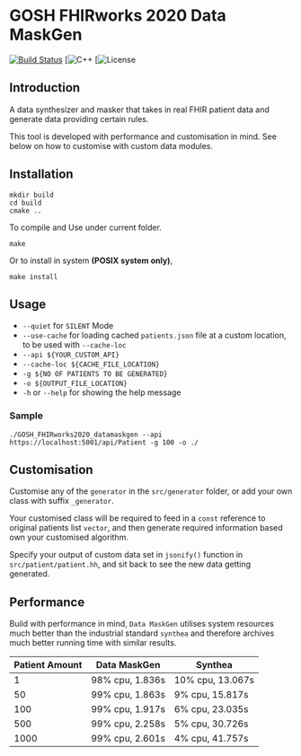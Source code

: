 # GOSH FHIRworks 2020 Data MaskGen 

[![Build Status](https://travis-ci.com/magetron/GOSH-FHIRworks2020-datamaskgen.svg?token=1egyyzxUBmAzQpnmo8g4&branch=master)](https://travis-ci.com/magetron/GOSH-FHIRworks2020-datamaskgen)
[![C++](https://img.shields.io/badge/C%2B%2B-1z-red)
[![License](https://img.shields.io/badge/license-Apache--2.0-blue)

## Introduction

A data synthesizer and masker that takes in real FHIR patient data and generate data providing certain rules.

This tool is developed with performance and customisation in mind. See below on how to customise with custom data modules.

## Installation

```shell script
mkdir build
cd build
cmake ..
```

To compile and Use under current folder.

```shell script
make
```

Or to install in system **(POSIX system only)**,

```shell script
make install
```

## Usage

* `--quiet` for `SILENT` Mode
* `--use-cache` for loading cached `patients.json` file at a custom location, to be used with `--cache-loc`
* `--api ${YOUR_CUSTOM_API}`
* `--cache-loc ${CACHE_FILE_LOCATION}`
* `-g ${NO OF PATIENTS TO BE GENERATED}`
* `-o ${OUTPUT_FILE_LOCATION}`
* `-h` or `--help` for showing the help message

### Sample

```shell script
./GOSH_FHIRworks2020_datamaskgen --api https://localhost:5001/api/Patient -g 100 -o ./
```

## Customisation

Customise any of the `generator` in the `src/generator` folder, or add your own  class with suffix `_generator`.

Your customised class will be required to feed in a `const` reference to original patients list `vector`, and then generate required information based own your customised algorithm.

Specify your output of custom data set in `jsonify()` function in `src/patient/patient.hh`, and sit back to see the new data getting generated.

## Performance

Build with performance in mind, `Data MaskGen` utilises system resources much better than the industrial standard `synthea` and therefore archives much better running time with similar results.

| Patient Amount | Data MaskGen | Synthea  |
|------	|-----------------	|------------------	|
| 1 	| 98% cpu, 1.836s 	| 10% cpu, 13.067s 	|
| 50 	| 99% cpu, 1.863s 	| 9% cpu, 15.817s 	|
| 100 	| 99% cpu, 1.917s 	| 6% cpu, 23.035s 	|
| 500 	| 99% cpu, 2.258s 	| 5% cpu, 30.726s 	|
| 1000 	| 99% cpu, 2.601s 	| 4% cpu, 41.757s 	|
